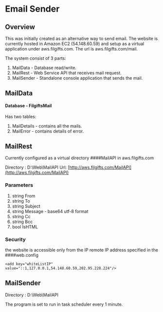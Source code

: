 # Email Sender

## Overview

This was initially created as an alternative way to send email.
The website is currently hosted in Amazon EC2 (54.148.60.59) and setup as a virtual application under
aws.filgifts.com. The url is aws.filgifts.com/mail.

The system consist of 3 parts:

1. MailData - Database read/write.
2. MailRest - Web Service API that receives mail request.
3. MailSender - Standalone console application that sends the mail.


## MailData

#### Database - FilgiftsMail

Has two tables:

1. MailDetails - contains all the mails.
2. MailError - contains details of error.


## MailRest

Currently configured as a virtual directory ####MailAPI in aws.filgifts.com 

Directory : D:\Web\MailAPI
Url: [http://aws.filgifts.com/MailAPI](http://aws.filgifts.com/MailAPI)

### Parameters
 
1. string From 
2. string To 
3. string Subject
4. string Message - base64 utf-8 format
5. string Cc 
6. string Bcc 
7. bool IsHTML 

### Security

the website is accessible only from the IP remote IP address specified in the ####web.config

```
<add key="whiteListIP" value="::1,127.0.0.1,54.148.60.59,202.95.228.224"/>
```


## MailSender

Directory : D:\Web\MailAPI

The program is set to run in task scheduler every 1 minute.
